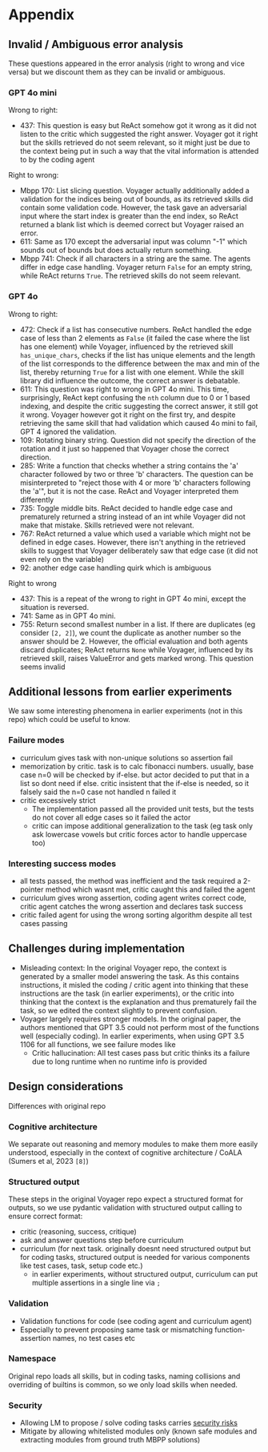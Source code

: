 # Appendix

## Invalid / Ambiguous error analysis
These questions appeared in the error analysis (right to wrong and vice versa) 
but we discount them as they can be invalid or ambiguous.

### GPT 4o mini
Wrong to right:
- 437: This question is easy but ReAct somehow got it wrong as it did not listen to the critic which suggested the right answer. Voyager got it right but the skills retrieved do not seem relevant, so it might just be due to the context being put in such a way that the vital information is attended to by the coding agent

Right to wrong:
- Mbpp 170: List slicing question. Voyager actually additionally added a validation for the indices being out of bounds, as its retrieved skills did contain some validation code. However, the task gave an adversarial input where the start index is greater than the end index, so ReAct returned a blank list which is deemed correct but Voyager raised an error. 
- 611: Same as 170 except the adversarial input was column "-1" which sounds out of bounds but does actually return something.
- Mbpp 741: Check if all characters in a string are the same. The agents differ in edge case handling. Voyager return `False` for an empty string, while ReAct returns `True`. The retrieved skills do not seem relevant.


### GPT 4o
Wrong to right:
- 472: Check if a list has consecutive numbers. ReAct handled the edge case of less than 2 elements as `False` (it failed the case where the list has one element) while Voyager, influenced by the retrieved skill `has_unique_chars`, checks if the list has unique elements and the length of the list corresponds to the difference between the max and min of the list, thereby returning `True` for a list with one element. While the skill library did influence the outcome, the correct answer is debatable.
- 611: This question was right to wrong in GPT 4o mini. This time, surprisingly, ReAct kept confusing the `nth` column due to 0 or 1 based indexing, and despite the critic suggesting the correct answer, it still got it wrong. Voyager however got it right on the first try, and despite retrieving the same skill that had validation which caused 4o mini to fail, GPT 4 ignored the validation.
- 109: Rotating binary string. Question did not specify the direction of the rotation and it just so happened that Voyager chose the correct direction.
- 285: Write a function that checks whether a string contains the 'a' character followed by two or three 'b' characters. The question can be misinterpreted to "reject those with 4 or more 'b' characters following the 'a'", but it is not the case. ReAct and Voyager interpreted them differently
- 735: Toggle middle bits. ReAct decided to handle edge case and prematurely returned a string instead of an int while Voyager did not make that mistake. Skills retrieved were not relevant.
- 767: ReAct returned a value which used a variable which might not be defined in edge cases. However, there isn't anything in the retrieved skills to suggest that Voyager deliberately saw that edge case (it did not even rely on the variable)
- 92: another edge case handling quirk which is ambiguous

Right to wrong
- 437: This is a repeat of the wrong to right in GPT 4o mini, except the situation is reversed.
- 741: Same as in GPT 4o mini.
- 755: Return second smallest number in a list. If there are duplicates (eg consider `[2, 2]`), we count the duplicate as another number so the answer should be 2. However, the official evaluation and both agents discard duplicates; ReAct returns `None` while Voyager, influenced by its retrieved skill, raises ValueError and gets marked wrong. This question seems invalid


## Additional lessons from earlier experiments
We saw some interesting phenomena in earlier experiments (not in this repo) which could be useful to know.

### Failure modes
- curriculum gives task with non-unique solutions so assertion fail
- memorization by critic. task is to calc fibonacci numbers. usually, base case n=0 will be checked by if-else. but actor decided to put that in a list so dont need if else. critic insistent that the if-else is needed, so it falsely said the n=0 case not handled n failed it
- critic excessively strict
    - The implementation passed all the provided unit tests, but the tests do not cover all edge cases so it failed the actor
    - critic can impose additional generalization to the task (eg task only ask lowercase vowels but critic forces actor to handle uppercase too)


### Interesting success modes
- all tests passed, the method was inefficient and the task required a 2-pointer method which wasnt met, critic caught this and failed the agent
- curriculum gives wrong assertion, coding agent writes correct code, critic agent catches the wrong assertion and declares task success
- critic failed agent for using the wrong sorting algorithm despite all test cases passing

## Challenges during implementation
- Misleading context: In the original Voyager repo, the context is generated by a smaller model answering the task. As this contains instructions, it misled the coding / critic agent into thinking that these instructions are the task (in earlier experiments), or the critic into thinking that the context is the explanation and thus prematurely fail the task, so we edited the context slightly to prevent confusion.
- Voyager largely requires stronger models. In the original paper, the authors mentioned that GPT 3.5 could not perform most of the functions well (especially coding). In earlier experiments, when using GPT 3.5 1106 for all functions, we see failure modes like
    - Critic hallucination: All test cases pass but critic thinks its a failure due to long runtime when no runtime info is provided

## Design considerations
Differences with original repo

### Cognitive architecture
We separate out reasoning and memory modules to make them more easily understood, especially in the context of cognitive architecture / CoALA (Sumers et al, 2023 `[8]`)

### Structured output
These steps in the original Voyager repo expect a structured format for outputs, so we use pydantic validation with structured output calling to ensure correct format:
- critic (reasoning, success, critique)
- ask and answer questions step before curriculum
- curriculum (for next task. originally doesnt need structured output but for coding tasks, structured output is needed for various components like test cases, task, setup code etc.)
    - in earlier experiments, without structured output, curriculum can put multiple assertions in a single line via `;`

### Validation
- Validation functions for code (see coding agent and curriculum agent)
- Especially to prevent proposing same task or mismatching function-assertion names, no test cases etc


### Namespace
Original repo loads all skills, but in coding tasks, naming collisions and overriding of builtins is common, so we only load skills when needed.

### Security
- Allowing LM to propose / solve coding tasks carries [security risks](https://github.com/nicholaschenai/ai-for-code#security)
- Mitigate by allowing whitelisted modules only (known safe modules and extracting modules from ground truth MBPP solutions)
